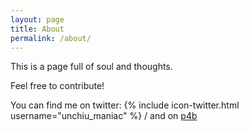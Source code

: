 ```yaml
---
layout: page
title: About
permalink: /about/
---
```


This is a page full of soul and thoughts.

Feel free to contribute!

You can find me on twitter:
{% include icon-twitter.html username="unchiu_maniac" %} / and on
[p4b](https://p4b.ro)
